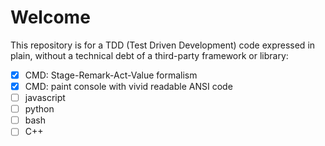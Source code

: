 # Welcome
This repository is for a TDD (Test Driven Development) code expressed in plain, without a technical debt of a third-party framework or library:
- [x] CMD: Stage-Remark-Act-Value formalism
- [x] CMD: paint console with vivid readable ANSI code
- [ ] javascript
- [ ] python
- [ ] bash
- [ ] C++
